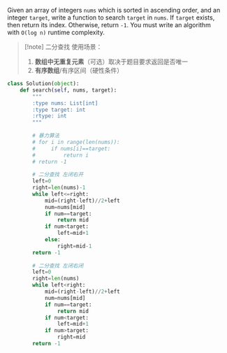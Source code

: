  Given an array of integers `nums` which is sorted in ascending order, and an integer `target`, write a function to search `target` in `nums`. If `target` exists, then return its index. Otherwise, return `-1`.
You must write an algorithm with `O(log n)` runtime complexity.

>[!note] 二分查找
>使用场景：
>	1. **数组中无重复元素**（可选）取决于题目要求返回是否唯一
>	2. **有序数组**/有序区间（硬性条件）

```Python
class Solution(object):
    def search(self, nums, target):
        """
        :type nums: List[int]
        :type target: int
        :rtype: int
        """
        
        # 暴力算法
        # for i in range(len(nums)):
        #     if nums[i]==target:
        #         return i
        # return -1
        
        # 二分查找 左闭右开 
        left=0
        right=len(nums)-1
        while left<=right:
            mid=(right-left)//2+left
            num=nums[mid]
            if num==target:
                return mid
            if num<target:
                left=mid+1
            else:
                right=mid-1
        return -1
        
        # 二分查找 左闭右闭
        left=0
        right=len(nums)
        while left<right:
            mid=(right-left)//2+left
            num=nums[mid]
            if num==target:
                return mid
            if num<target:
                left=mid+1
            if num>target:
                right=mid
        return -1
```


